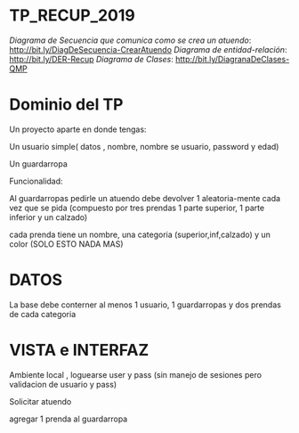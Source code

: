 # TP_RECUP_2019

*Diagrama de Secuencia que comunica como se crea un atuendo*: http://bit.ly/DiagDeSecuencia-CrearAtuendo
*Diagrama de entidad-relación*: http://bit.ly/DER-Recup
*Diagrama de Clases*: http://bit.ly/DiagranaDeClases-QMP

# Dominio del TP

Un proyecto aparte  en donde tengas:

Un usuario simple( datos , nombre, nombre se usuario, password y edad)

Un guardarropa 

Funcionalidad:

Al guardarropas pedirle un atuendo debe  devolver 1 aleatoria-mente cada vez que se pida (compuesto por tres prendas 1 parte superior, 1 parte inferior y un calzado)

cada prenda tiene un nombre, una categoria (superior,inf,calzado) y un color (SOLO ESTO NADA MAS)

# DATOS
La base debe conterner al menos 1 usuario, 1 guardarropas y dos prendas de cada categoria
# VISTA e INTERFAZ

Ambiente local , loguearse user y pass  (sin manejo de sesiones pero validacion de usuario y pass)

Solicitar atuendo

agregar 1 prenda al guardarropa
